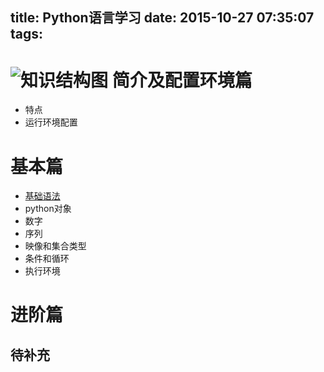 title: Python语言学习
date: 2015-10-27 07:35:07
tags:
---

![知识结构图](http://7wy48o.com1.z0.glb.clouddn.com/Python学习.png)
简介及配置环境篇
=====
- 特点
- 运行环境配置

基本篇
=====
- [基础语法](#基础语法) 
- python对象
- 数字
- 序列
- 映像和集合类型
- 条件和循环
- 执行环境

进阶篇
=====
## 待补充
